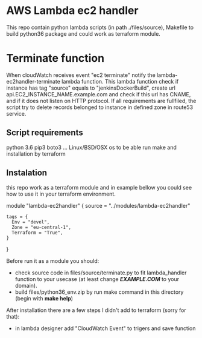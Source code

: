 AWS Lambda ec2 handler
======================

This repo contain python lambda scripts (in path ./files/source), Makefile to build python36 package and could work as terraform module.


Terminate function
==================
When cloudWatch receives event "ec2 terminate" notify the lambda-ec2handler-terminate lambda function. This lambda function check if instance has tag "source" equals to "jenkinsDockerBuild", create url api.EC2_INSTANCE_NAME.example.com and check if this url has CNAME, and if it does not listen on HTTP protocol. If all requirements are fullfiled, the script try to delete records belonged to instance in defined zone in route53 service. 


Script requirements
-------------------
python 3.6
pip3
boto3
... Linux/BSD/OSX os to be able run make and installation by terraform


Instalation
-----------
this repo work as a terraform module and in example bellow you could see how to use it in your terraform environment. 

  module "lambda-ec2handler" {
    source = "../modules/lambda-ec2handler"

    tags = {
      Env = "devel",
      Zone = "eu-central-1",
      Terraform = "True",
    }
  } 


Before run it as a module you should:
  * check source code in files/source/terminate.py to fit lambda_handler function to your usecase (at least change _______EXAMPLE.COM_______ to your domain). 
  * build files/python36_env.zip by run make command in this directory (begin with **make help**)


After installation there are a few steps I didn't add to terraform (sorry for that):
  * in lambda designer add "CloudWatch Event" to trigers and save function
